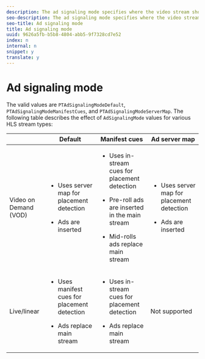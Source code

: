 ```yaml
---
description: The ad signaling mode specifies where the video stream should get advertising information.
seo-description: The ad signaling mode specifies where the video stream should get advertising information.
seo-title: Ad signaling mode
title: Ad signaling mode
uuid: 9626a5fb-b5b8-4804-abb5-9f7328cd7e52
index: n
internal: n
snippet: y
translate: y
---
```


# Ad signaling mode

The valid values are `PTAdSignalingModeDefault`, `PTAdSignalingModeManifestCues`, and `PTAdSignalingModeServerMap`. 
The following table describes the effect of `AdSignalingMode` values for various HLS stream types: 

<table frame="all" colsep="1" rowsep="1" id="table_AdSignalingMode"> 
 <thead> 
  <tr rowsep="1"> 
   <th colname="1" class="entry"> </th> 
   <th colname="2" class="entry">Default</th> 
   <th colname="3" class="entry">Manifest cues</th> 
   <th colname="4" class="entry">Ad server map</th> 
  </tr> 
 </thead>
 <tbody> 
  <tr rowsep="1"> 
   <td colname="1">Video on Demand (VOD)</td> 
   <td colname="2"> 
    <ul id="ul_E79DA79107364D0D8B46A1859CA75B5C"> 
     <li id="li_B259ED87743F463095071F58DC840E39"> <p>Uses server map for placement detection</p> </li> 
     <li id="li_8957E4151466467BA6C954E5010E34EA"> <p>Ads are inserted</p> </li> 
    </ul> </td> 
   <td colname="3"> 
    <ul id="ul_D462C76717D94DE09915BDF6E9B3FB68"> 
     <li id="li_FB46108F4AD9457D99D2618ABEF7DBD1"> <p>Uses in-stream cues for placement detection</p> </li> 
     <li id="li_C3F7FBB98F524CEF97D17318C292E9EA"> <p>Pre-roll ads are inserted in the main stream</p> </li> 
     <li id="li_A56E1545F84840DFA6D065DA60E98C31"> <p>Mid-rolls ads replace main stream</p> </li> 
    </ul> </td> 
   <td colname="4"> 
    <ul id="ul_F10192B1B6F745CBB0D4C1A6D52A57B4"> 
     <li id="li_2ADACF71FA5F4A08A00A3399F5593420"> <p>Uses server map for placement detection</p> </li> 
     <li id="li_1201085B9C554A4BBD471E7EB2E363AC"> <p>Ads are inserted</p> </li> 
    </ul> </td> 
  </tr> 
  <tr rowsep="0"> 
   <td colname="1">Live/linear</td> 
   <td colname="2"> 
    <ul id="ul_82AAC9EE056F49E999F809536A96C2F8"> 
     <li id="li_73BAD2BAA95F4592808B77F8DA436237"> <p>Uses manifest cues for placement detection</p> </li> 
     <li id="li_A97B6F61078D4149A984B2412021E103"> <p>Ads replace main stream</p> </li> 
    </ul> </td> 
   <td colname="3"> 
    <ul id="ul_CAED2D4F46334D76AE025482881BF843"> 
     <li id="li_A8023845A037482DBFDEF7EF247FECFD"> <p>Uses in-stream cues for placement detection</p> </li> 
     <li id="li_62A3CDAD249344EB89043B2AE0F4D7FF"> <p>Ads replace main stream</p> </li> 
    </ul> </td> 
   <td colname="4">Not supported</td> 
  </tr> 
 </tbody> 
</table>

